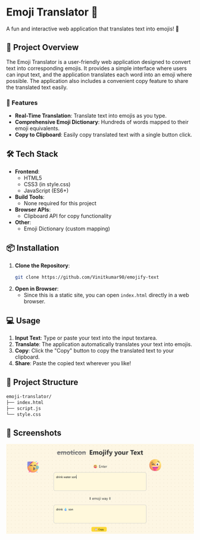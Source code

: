 

# Emoji Translator 🎨

A fun and interactive web application that translates text into emojis! 🌟

## 🧠 Project Overview

The Emoji Translator is a user-friendly web application designed to convert text into corresponding emojis. It provides a simple interface where users can input text, and the application translates each word into an emoji where possible. The application also includes a convenient copy feature to share the translated text easily.

### 🚀 Features

- **Real-Time Translation**: Translate text into emojis as you type.
- **Comprehensive Emoji Dictionary**: Hundreds of words mapped to their emoji equivalents.
- **Copy to Clipboard**: Easily copy translated text with a single button click.


## 🛠️ Tech Stack

- **Frontend**: 
  - HTML5
  - CSS3 (in style.css)
  - JavaScript (ES6+)
- **Build Tools**: 
  - None required for this project
- **Browser APIs**: 
  - Clipboard API for copy functionality
- **Other**: 
  - Emoji Dictionary (custom mapping)

## 📦 Installation

1. **Clone the Repository**:
   ```bash
   git clone https://github.com/Vinitkumar90/emojify-text
   ```
2. **Open in Browser**:
   - Since this is a static site, you can open `index.html` directly in a web browser.

## 💻 Usage

1. **Input Text**: Type or paste your text into the input textarea.
2. **Translate**: The application automatically translates your text into emojis.
3. **Copy**: Click the "Copy" button to copy the translated text to your clipboard.
4. **Share**: Paste the copied text wherever you like!

## 📂 Project Structure

```plaintext
emoji-translator/
├── index.html
├── script.js
└── style.css
```

## 📸 Screenshots

<img src="image.png">



